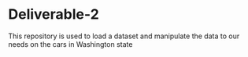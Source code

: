 # Deliverable-2
This repository is used to load a dataset and manipulate the data to our needs on the cars in Washington state
